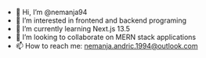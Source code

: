 - 👋 Hi, I’m @nemanja94
- 👀 I’m interested in frontend and backend programing
- 🌱 I’m currently learning Next.js 13.5
- 💞️ I’m looking to collaborate on MERN stack applications
- 📫 How to reach me: nemanja.andric.1994@outlook.com

<!---
nemanja94/nemanja94 is a ✨ special ✨ repository because its `README.md` (this file) appears on your GitHub profile.
You can click the Preview link to take a look at your changes.
--->
